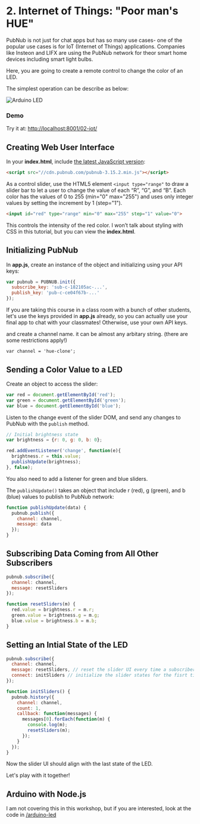 #  2. Internet of Things: "Poor man's HUE"

PubNub is not just for chat apps but has so many use cases- one of the popular use cases is for IoT (Internet of Things) applications. Companies like Insteon and LIFX are using the PubNub network for theor smart home devices including smart light bulbs. 

Here, you are going to create a remote control to change the color of an LED.

The simplest operation can be describe as below:

![Arduino LED](https://cms-assets.tutsplus.com/uploads/users/48/posts/25508/image/Arduino-LED-green.png)



### Demo

Try it at: [http://localhost:8001/02-iot/](http://localhost:8001/02-iot/)



## Creating Web User Interface

In your **index.html**, include [the latest JavaScript version](https://www.pubnub.com/docs/web-javascript/pubnub-javascript-sdk):

```html
<script src="//cdn.pubnub.com/pubnub-3.15.2.min.js"></script>
```



As a control slider, use the HTML5 element `<input type="range"` to draw a slider bar to let a user to change the value of each “R”, “G”, and “B”. Each color has the values of 0 to 255 (min="0" max="255") and uses only integer values by setting the increment by 1 (step="1").

```html
<input id="red" type="range" min="0" max="255" step="1" value="0">
```

This controls the intensity of the red color. I won’t talk about styling with CSS in this tutorial, but you can view the **index.html**.



## Initializing PubNub

In **app.js**, create an instance of the object and initializing using your API keys:

```javascript
var pubnub = PUBNUB.init({
  subscribe_key: 'sub-c-182105ac-...',
  publish_key: 'pub-c-ce04f67b-...'
});
```

If you are taking this course in a class room with a bunch of other students, let's use the keys provided in **app.js** already, so you can actually use your final app to chat with your classmates! Otherwise, use your own API keys.

and create a channel name. it can be almost any arbitary string. (there are some restrictions apply!)

```javescript
var channel = 'hue-clone';
```



## Sending a Color Value to a LED

Create an object to access the slider:

```javascript
var red = document.getElementById('red');
var green = document.getElementById('green');
var blue = document.getElementById('blue');
```

Listen to the change event of the slider DOM, and send any changes to PubNub with the `publish` method.

```javascript
// Initial brightness state
var brightness = {r: 0, g: 0, b: 0}; 

red.addEventListener('change', function(e){
  brightness.r = this.value;
  publishUpdate(brightness);
}, false);
```

You also need to add a listener for green and blue sliders.

The `publishUpdate()` takes an object that include r (red), g (green), and b (blue) values to publish to PubNub network:

```javascript
function publishUpdate(data) {
  pubnub.publish({
    channel: channel, 
    message: data
  });
}
```



## Subscribing Data Coming from All Other Subscribers

```javascript
pubnub.subscribe({
  channel: channel,
  message: resetSliders
});
```

```javascript
function resetSliders(m) {
  red.value = brightness.r = m.r;
  green.value = brightness.g = m.g;
  blue.value = brightness.b = m.b;
}
```



## Setting an Intial State of the LED

```javascript
pubnub.subscribe({
  channel: channel,
  message: resetSliders, // reset the slider UI every time a subscriber makes a change
  connect: initSliders // initialize the slider states for the fisrt time launching the app
});
```

```javascript
function initSliders() {
  pubnub.history({
    channel: channel,
    count: 1,
    callback: function(messages) {
      messages[0].forEach(function(m) {
        console.log(m);
        resetSliders(m);
      });
    }
  });
}
```

Now the slider UI should align with the last state of the LED.



Let's play with it together!



## Arduino with Node.js

I am not covering this in this workshop, but if you are interested, look at the code in [/arduino-led](/arduino-led)

